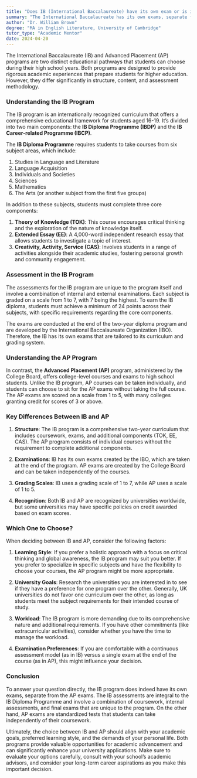 ```yaml
---
title: "Does IB (International Baccalaureate) have its own exam or is it the AP exam?"
summary: "The International Baccalaureate has its own exams, separate from the Advanced Placement exams, focusing on a distinct educational framework."
author: "Dr. William Brown"
degree: "MA in English Literature, University of Cambridge"
tutor_type: "Academic Mentor"
date: 2024-04-20
---
```


The International Baccalaureate (IB) and Advanced Placement (AP) programs are two distinct educational pathways that students can choose during their high school years. Both programs are designed to provide rigorous academic experiences that prepare students for higher education. However, they differ significantly in structure, content, and assessment methodology. 

### Understanding the IB Program

The IB program is an internationally recognized curriculum that offers a comprehensive educational framework for students aged 16-19. It’s divided into two main components: the **IB Diploma Programme (IBDP)** and the **IB Career-related Programme (IBCP)**. 

The **IB Diploma Programme** requires students to take courses from six subject areas, which include:

1. Studies in Language and Literature
2. Language Acquisition
3. Individuals and Societies
4. Sciences
5. Mathematics
6. The Arts (or another subject from the first five groups)

In addition to these subjects, students must complete three core components:

1. **Theory of Knowledge (TOK)**: This course encourages critical thinking and the exploration of the nature of knowledge itself.
2. **Extended Essay (EE)**: A 4,000-word independent research essay that allows students to investigate a topic of interest.
3. **Creativity, Activity, Service (CAS)**: Involves students in a range of activities alongside their academic studies, fostering personal growth and community engagement.

### Assessment in the IB Program

The assessments for the IB program are unique to the program itself and involve a combination of internal and external examinations. Each subject is graded on a scale from 1 to 7, with 7 being the highest. To earn the IB diploma, students must achieve a minimum of 24 points across their subjects, with specific requirements regarding the core components. 

The exams are conducted at the end of the two-year diploma program and are developed by the International Baccalaureate Organization (IBO). Therefore, the IB has its own exams that are tailored to its curriculum and grading system.

### Understanding the AP Program

In contrast, the **Advanced Placement (AP)** program, administered by the College Board, offers college-level courses and exams to high school students. Unlike the IB program, AP courses can be taken individually, and students can choose to sit for the AP exams without taking the full course. The AP exams are scored on a scale from 1 to 5, with many colleges granting credit for scores of 3 or above.

### Key Differences Between IB and AP

1. **Structure**: The IB program is a comprehensive two-year curriculum that includes coursework, exams, and additional components (TOK, EE, CAS). The AP program consists of individual courses without the requirement to complete additional components.

2. **Examinations**: IB has its own exams created by the IBO, which are taken at the end of the program. AP exams are created by the College Board and can be taken independently of the courses.

3. **Grading Scales**: IB uses a grading scale of 1 to 7, while AP uses a scale of 1 to 5.

4. **Recognition**: Both IB and AP are recognized by universities worldwide, but some universities may have specific policies on credit awarded based on exam scores.

### Which One to Choose?

When deciding between IB and AP, consider the following factors:

1. **Learning Style**: If you prefer a holistic approach with a focus on critical thinking and global awareness, the IB program may suit you better. If you prefer to specialize in specific subjects and have the flexibility to choose your courses, the AP program might be more appropriate.

2. **University Goals**: Research the universities you are interested in to see if they have a preference for one program over the other. Generally, UK universities do not favor one curriculum over the other, as long as students meet the subject requirements for their intended course of study.

3. **Workload**: The IB program is more demanding due to its comprehensive nature and additional requirements. If you have other commitments (like extracurricular activities), consider whether you have the time to manage the workload.

4. **Examination Preferences**: If you are comfortable with a continuous assessment model (as in IB) versus a single exam at the end of the course (as in AP), this might influence your decision.

### Conclusion

To answer your question directly, the IB program does indeed have its own exams, separate from the AP exams. The IB assessments are integral to the IB Diploma Programme and involve a combination of coursework, internal assessments, and final exams that are unique to the program. On the other hand, AP exams are standardized tests that students can take independently of their coursework.

Ultimately, the choice between IB and AP should align with your academic goals, preferred learning style, and the demands of your personal life. Both programs provide valuable opportunities for academic advancement and can significantly enhance your university applications. Make sure to evaluate your options carefully, consult with your school’s academic advisors, and consider your long-term career aspirations as you make this important decision.
    